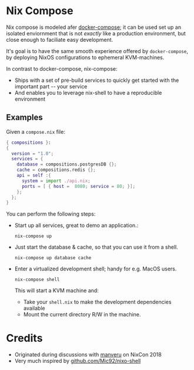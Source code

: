 # Nix Compose

Nix compose is modeled afer [docker-compose](https://docs.docker.com/compose/overview/); it can be used set up an isolated enviornment that is not _exactly_ like a production environment, but close enough to faciliate easy development.

It's goal is to have the same smooth experience offered by `docker-compose`, by deploying NixOS configurations to ephemeral KVM-machines.

In contrast to docker-compose, nix-compose:
- Ships with a set of pre-build services to quickly get started with the important part -- your service
- And enables you to leverage nix-shell to have a reproducible environment

## Examples

Given a `compose.nix` file:

```nix
{ compositions }:
{
  version = "1.0";
  services = {
    database = compositions.postgresDB {};
    cache = compositions.redis {};
    api = self :{
      system = import ./api.nix;
      ports = [ { host =  8080; service = 80; }];
    };
  };
}
```

You can perform the following steps:

* Start up all services, great to demo an application.:

  ```
  nix-compose up
  ```

* Just start the database & cache, so that you can use it from a shell.

  ```
  nix-compose up database cache
  ```

* Enter a virtualized development shell; handy for e.g. MacOS users.

  ```
  nix-compose shell
  ```

  This will start a KVM machine and:

  * Take your `shell.nix` to make the development dependencies available
  * Mount the current directory R/W in the machine.

# Credits
- Originated during discussions with [manveru](https://github.com/manveru/) on NixCon 2018
- Very much inspired by [github.com/Mic92/nixo-shell](https://github.com/Mic92/nixos-shell)
